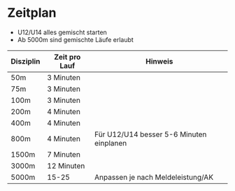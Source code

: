 # Zeitplan 

- U12/U14 alles gemischt starten
- Ab 5000m sind gemischte Läufe erlaubt

| Disziplin | Zeit pro Lauf | Hinweis                                  |
|-----------|---------------|------------------------------------------|
| 50m       | 3 Minuten     |                                          |
| 75m       | 3 Minuten     |                                          |
| 100m      | 3 Minuten     |                                          |
| 200m      | 4 Minuten     |                                          |
| 400m      | 4 Minuten     |                                          |
| 800m      | 4 Minuten     | Für U12/U14 besser 5-6 Minuten einplanen |
| 1500m     | 7 Minuten     |                                          |
| 3000m     | 12 Minuten    |                                          |
| 5000m     | 15-25         | Anpassen je nach Meldeleistung/AK        |
